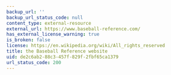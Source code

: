 ```yaml
---
backup_url: ''
backup_url_status_code: null
content_type: external-resource
external_url: https://www.baseball-reference.com/
has_external_license_warning: true
is_broken: false
license: https://en.wikipedia.org/wiki/All_rights_reserved
title: the Baseball Reference website
uid: de2c6ab2-88c3-457f-829f-2fbf65ca1379
url_status_code: 200
---
```

